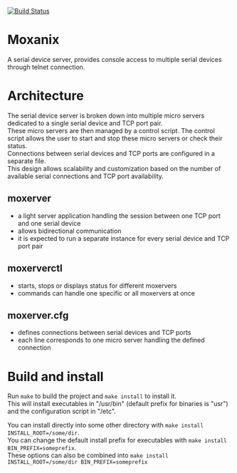 [![Build Status](https://travis-ci.org/socec/moxanix.svg?branch=master)](https://travis-ci.org/socec/moxanix)

Moxanix
=======

A serial device server, provides console access to multiple serial devices through telnet connection.

Architecture
============

The serial device server is broken down into multiple micro servers dedicated to a single serial device and TCP port pair.  
These micro servers are then managed by a control script. The control script allows the user to start and stop these micro servers or check their status.  
Connections between serial devices and TCP ports are configured in a separate file.  
This design allows scalability and customization based on the number of available serial connections and TCP port availability.

moxerver
--------
- a light server application handling the session between one TCP port and one serial device
- allows bidirectional communication
- it is expected to run a separate instance for every serial device and TCP port pair

moxerverctl
-----------
- starts, stops or displays status for different moxervers
- commands can handle one specific or all moxervers at once

moxerver.cfg
------------
- defines connections between serial devices and TCP ports
- each line corresponds to one micro server handling the defined connection

Build and install
=================

Run `make` to build the project and `make install` to install it.  
This will install executables in "/usr/bin" (default prefix for binaries is "usr") and the configuration script in "/etc".  

You can install directly into some other directory with `make install INSTALL_ROOT=/some/dir`.  
You can change the default install prefix for executables with `make install BIN_PREFIX=someprefix`.  
These options can also be combined into `make install INSTALL_ROOT=/some/dir BIN_PREFIX=someprefix`
